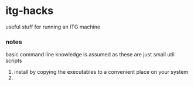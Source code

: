 # itg-hacks
useful stuff for running an ITG machine

### notes
basic command line knowledge is assumed as these are just small util scripts
 1. install by copying the executables to a convenient place on your system
 2. 